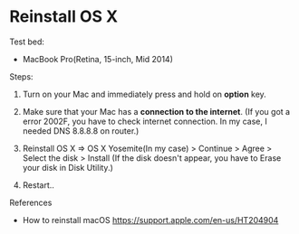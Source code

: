 # Reinstall OS X

Test bed:
* MacBook Pro(Retina, 15-inch, Mid 2014)

Steps:
1. Turn on your Mac and immediately press and hold on **option** key.

2. Make sure that your Mac has a **connection to the internet**.
(If you got a error 2002F, you have to check internet connection. In my case, I needed DNS 8.8.8.8 on router.)

3. Reinstall OS X => OS X Yosemite(In my case) > Continue > Agree > Select the disk > Install 
(If the disk doesn't appear, you have to Erase your disk in Disk Utility.)

4. Restart..

References
* How to reinstall macOS
https://support.apple.com/en-us/HT204904
